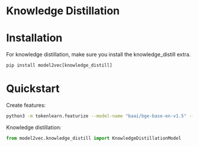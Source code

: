 # Knowledge Distillation

# Installation

For knowledge distillation, make sure you install the knowledge_distill extra.

```
pip install model2vec[knowledge_distill]
```


# Quickstart

Create features:

```bash
python3 -m tokenlearn.featurize --model-name "baai/bge-base-en-v1.5" --output-dir "data/c4_features"
```

Knowledge distillation:

```python
from model2vec.knowledge_distill import KnowledgeDistillationModel
